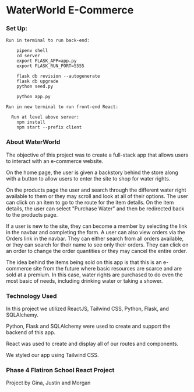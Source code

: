# WaterWorld E-Commerce

### Set Up:

    Run in terminal to run back-end:

        pipenv shell
        cd server
        export FLASK_APP=app.py
        export FLASK_RUN_PORT=5555

        flask db revision --autogenerate
        flask db upgrade
        python seed.py

        python app.py

    Run in new terminal to run front-end React:

      Run at level above server:
        npm install
        npm start --prefix client

### About WaterWorld

The objective of this project was to create a full-stack app that allows users to interact with an e-commerce website.

On the home page, the user is given a backstory behind the store along with a button to allow users to enter the site to shop for water rights.

On the products page the user and search through the different water right available to them or they may scroll and look at all of their options. The user can click on an item to go to the route for the item details. On the item details, the user can select "Purchase Water" and then be redirected back to the products page.

If a user is new to the site, they can become a member by selecting the link in the navbar and completing the form. A user can also view orders via the Orders link in the navbar. They can either search from all orders available, or they can search for their name to see only their orders. They can click on an order to change the order quantities or they may cancel the entire order.

The idea behind the items being sold on this app is that this is an e-commerce site from the future where basic resources are scarce and are sold at a premium. In this case, water rights are purchased to do even the most basic of needs, including drinking water or taking a shower.

### Technology Used

In this project we utilized ReactJS, Tailwind CSS, Python, Flask, and SQLAlchemy.

Python, Flask and SQLAlchemy were used to create and support the backend of this app.

React was used to create and display all of our routes and components.

We styled our app using Tailwind CSS.

### Phase 4 Flatiron School React Project

Project by Gina, Justin and Morgan

